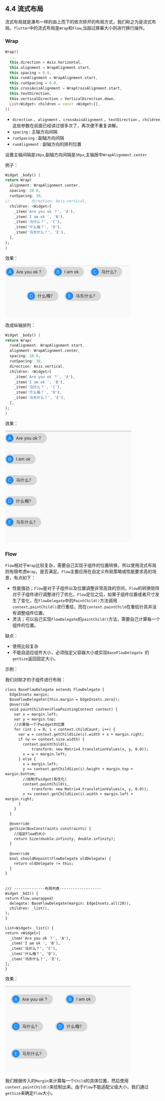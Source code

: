 ## 4.4 流式布局

   流式布局就是瀑布一样的由上而下的依次排开的布局方式，我们称之为是流式布局。`flutter`中的流式布局是`Wrap`和`Flow`,当超过屏幕大小则进行换行操作。
 
###  Wrap
```dart
Wrap({
  ...
  this.direction = Axis.horizontal,
  this.alignment = WrapAlignment.start,
  this.spacing = 0.0,
  this.runAlignment = WrapAlignment.start,
  this.runSpacing = 0.0,
  this.crossAxisAlignment = WrapCrossAlignment.start,
  this.textDirection,
  this.verticalDirection = VerticalDirection.down,
  List<Widget> children = const <Widget>[],
})
```

- `direction` 、`alignment` 、`crossAxisAlignment` 、`textDirection` 、`children `这些参数在前面已经讲过很多次了，再次便不重复讲解。
- `spacing` : 主轴方向间隔
- `runSpacing` : 副轴方向间隔
- `runAlignment` : 副轴方向的排列位置

设置主轴间隔是`20px`,副轴方向间隔是`30px`,主轴居中`WrapAlignment.center`

例子：

```dart
Widget _body() {
return Wrap(
  alignment: WrapAlignment.center,
  spacing: 20.0,
  runSpacing: 30,
//          direction: Axis.vertical,
  children: <Widget>[
    _item('Are you ok ？', 'A'),
    _item('I am ok ', 'B'),
    _item('马什么？', 'C'),
    _item('什么梅？', 'D'),
    _item('马东什么？', 'E'),
  ],
);
}
```

效果：

 ![](../imgs/4.4.1-1.png)


改成纵轴排列：

```dart
Widget _body() {
return Wrap(
  runAlignment: WrapAlignment.start,
  alignment: WrapAlignment.center,
  spacing: 20.0,
  runSpacing: 30,
  direction: Axis.vertical,
  children: <Widget>[
    _item('Are you ok ？', 'A'),
    _item('I am ok ', 'B'),
    _item('马什么？', 'C'),
    _item('什么梅？', 'D'),
    _item('马东什么？', 'E'),
  ],
);
}
```
效果：

 ![](../imgs/4.4.1-2.png)


### Flow

`Flow`相对于`Wrap`比较复杂，需要自己实现子组件的位置转换，所以使用流式布局则有限考虑`Wrap`，是否满足。`Flow`主要应用在自定义布局策略或性能要求高的场景，有点如下：

- 性能强劲；`Flow`是对于子组件以及位置调整非常高效的空间，`Flow`的转换矩阵对于子组件进行调整进行了优化，`Flow`定位之后，如果子组件位置或者尺寸发生了变化，在`FlowDelegate`中的`PaintChild()`方法调用`context,paintChild()`进行重绘，而在`context.paintChild`在重绘针具并没有调整组件位置。
- 灵活；可以自己实现`FlowDelegate`的`paintChild()`方法，需要自己计算每一个组件的位置。

缺点：

- 使用比较复杂
- 不能自适应组件大小，必须指定父容器大小或实现`BaseFlowDelegate `的`getSize`返回固定大小。

示例：

我们对刚才的子组件进行布局：

```
class BaseFlowDelegate extends FlowDelegate {
  EdgeInsets margin;
  BaseFlowDelegate({this.margin = EdgeInsets.zero});
  @override
  void paintChildren(FlowPaintingContext context) {
    var x = margin.left;
    var y = margin.top;
    //计算每一个子widget的位置
    for (int i = 0; i < context.childCount; i++) {
      var w = context.getChildSize(i).width + x + margin.right;
      if (w <= context.size.width) {
        context.paintChild(i,
            transform: new Matrix4.translationValues(x, y, 0.0));
        x = w + margin.left;
      } else {
        x = margin.left;
        y += context.getChildSize(i).height + margin.top + margin.bottom;
        //绘制子widget(有优化)
        context.paintChild(i,
            transform: new Matrix4.translationValues(x, y, 0.0));
        x += context.getChildSize(i).width + margin.left + margin.right;
      }
    }
  }

  @override
  getSize(BoxConstraints constraints) {
    //指定Flow的大小
    return Size(double.infinity, double.infinity);
  }

  @override
  bool shouldRepaint(FlowDelegate oldDelegate) {
    return oldDelegate != this;
  }
}


/// --------------布局列表-------------------
Widget _bd2() {
return Flow.unwrapped(
  delegate: BaseFlowDelegate(margin: EdgeInsets.all(20)),
  children: _list(),
);
}

List<Widget> _list() {
return <Widget>[
  _item('Are you ok ？', 'A'),
  _item('I am ok ', 'B'),
  _item('马什么？', 'C'),
  _item('什么梅？', 'D'),
  _item('马东什么？', 'E'),
];
}
```


效果：

![](../imgs/4.4.2-1.png)



我们根据传入的`Margin`来计算每一个`Child`的具体位置，然后使用`context.paintChild()`来绘制出来。由于`Flow`不能适配父级大小，我们通过`getSize`来确定`Flow`大小。
